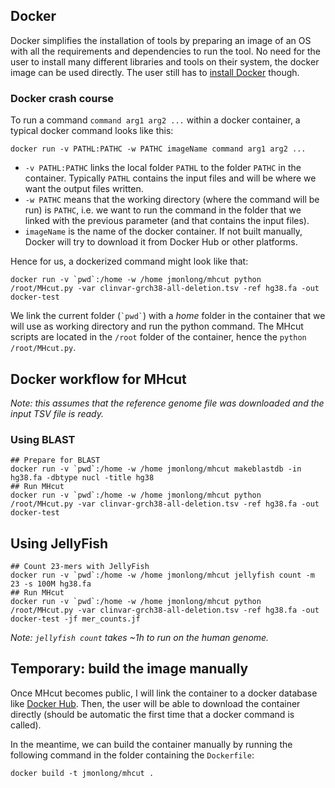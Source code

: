 ## Docker

Docker simplifies the installation of tools by preparing an image of an OS with all the requirements and dependencies to run the tool.
No need for the user to install many different libraries and tools on their system, the docker image can be used directly.
The user still has to [install Docker](https://docs.docker.com/install/) though.

### Docker crash course

To run a command `command arg1 arg2 ...` within a docker container, a typical docker command looks like this:

```shell
docker run -v PATHL:PATHC -w PATHC imageName command arg1 arg2 ...
```

- `-v PATHL:PATHC` links the local folder `PATHL` to the folder `PATHC` in the container. Typically `PATHL` contains the input files and will be where we want the output files written.
- `-w PATHC` means that the working directory (where the command will be run) is `PATHC`, i.e. we want to run the command in the folder that we linked with the previous parameter (and that contains the input files).
- `imageName` is the name of the docker container. If not built manually, Docker will try to download it from Docker Hub or other platforms.

Hence for us, a dockerized command might look like that:

```shell
docker run -v `pwd`:/home -w /home jmonlong/mhcut python /root/MHcut.py -var clinvar-grch38-all-deletion.tsv -ref hg38.fa -out docker-test
```

We link the current folder (`` `pwd` ``) with a *home* folder in the container that we will use as working directory and run the python command.
The MHcut scripts are located in the `/root` folder of the container, hence the `python /root/MHcut.py`.

## Docker workflow for MHcut

*Note: this assumes that the reference genome file was downloaded and the input TSV file is ready.*

### Using BLAST

```shell
## Prepare for BLAST
docker run -v `pwd`:/home -w /home jmonlong/mhcut makeblastdb -in hg38.fa -dbtype nucl -title hg38
## Run MHcut
docker run -v `pwd`:/home -w /home jmonlong/mhcut python /root/MHcut.py -var clinvar-grch38-all-deletion.tsv -ref hg38.fa -out docker-test
```

## Using JellyFish

```shell
## Count 23-mers with JellyFish
docker run -v `pwd`:/home -w /home jmonlong/mhcut jellyfish count -m 23 -s 100M hg38.fa
## Run MHcut
docker run -v `pwd`:/home -w /home jmonlong/mhcut python /root/MHcut.py -var clinvar-grch38-all-deletion.tsv -ref hg38.fa -out docker-test -jf mer_counts.jf
```

*Note: `jellyfish count` takes ~1h to run on the human genome.*

## Temporary: build the image manually

Once MHcut becomes public, I will link the container to a docker database like [Docker Hub](https://hub.docker.com/).
Then, the user will be able to download the container directly (should be automatic the first time that a docker command is called).

In the meantime, we can build the container manually by running the following command in the folder containing the `Dockerfile`:

```shell
docker build -t jmonlong/mhcut .
```
